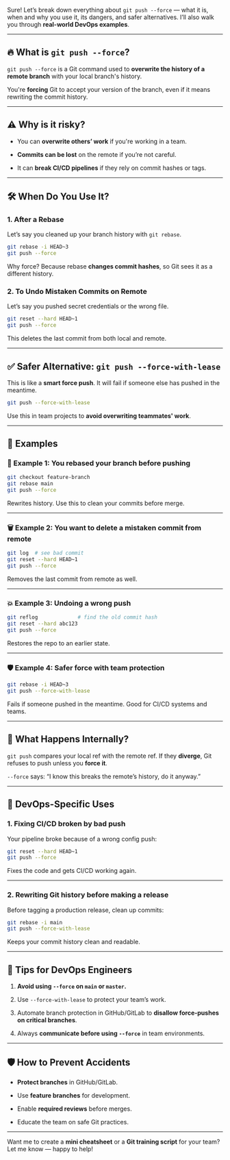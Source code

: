 Sure! Let’s break down everything about `git push --force` — what it is, when and why you use it, its dangers, and safer alternatives. I’ll also walk you through **real-world DevOps examples**.

---

## 🔥 What is `git push --force`?

`git push --force` is a Git command used to **overwrite the history of a remote branch** with your local branch's history.

You're **forcing** Git to accept your version of the branch, even if it means rewriting the commit history.

---

## ⚠️ Why is it risky?

- You can **overwrite others’ work** if you're working in a team.
    
- **Commits can be lost** on the remote if you’re not careful.
    
- It can **break CI/CD pipelines** if they rely on commit hashes or tags.
    

---

## 🛠️ When Do You Use It?

### 1. **After a Rebase**

Let’s say you cleaned up your branch history with `git rebase`.

```bash
git rebase -i HEAD~3
git push --force
```

Why force? Because rebase **changes commit hashes**, so Git sees it as a different history.

### 2. **To Undo Mistaken Commits on Remote**

Let’s say you pushed secret credentials or the wrong file.

```bash
git reset --hard HEAD~1
git push --force
```

This deletes the last commit from both local and remote.

---

## ✅ Safer Alternative: `git push --force-with-lease`

This is like a **smart force push**. It will fail if someone else has pushed in the meantime.

```bash
git push --force-with-lease
```

Use this in team projects to **avoid overwriting teammates' work**.

---

## 🧪 Examples

### 🔁 Example 1: You rebased your branch before pushing

```bash
git checkout feature-branch
git rebase main
git push --force
```

Rewrites history. Use this to clean your commits before merge.

---

### 🗑️ Example 2: You want to delete a mistaken commit from remote

```bash
git log  # see bad commit
git reset --hard HEAD~1
git push --force
```

Removes the last commit from remote as well.

---

### 💥 Example 3: Undoing a wrong push

```bash
git reflog             # find the old commit hash
git reset --hard abc123
git push --force
```

Restores the repo to an earlier state.

---

### 🛡️ Example 4: Safer force with team protection

```bash
git rebase -i HEAD~3
git push --force-with-lease
```

Fails if someone pushed in the meantime. Good for CI/CD systems and teams.

---

## 🚧 What Happens Internally?

`git push` compares your local ref with the remote ref. If they **diverge**, Git refuses to push unless you **force it**.

`--force` says: “I know this breaks the remote’s history, do it anyway.”

---

## 🧰 DevOps-Specific Uses

### 1. Fixing CI/CD broken by bad push

Your pipeline broke because of a wrong config push:

```bash
git reset --hard HEAD~1
git push --force
```

Fixes the code and gets CI/CD working again.

---

### 2. Rewriting Git history before making a release

Before tagging a production release, clean up commits:

```bash
git rebase -i main
git push --force-with-lease
```

Keeps your commit history clean and readable.

---

## 🧠 Tips for DevOps Engineers

1. **Avoid using `--force` on `main` or `master`.**
    
2. Use `--force-with-lease` to protect your team’s work.
    
3. Automate branch protection in GitHub/GitLab to **disallow force-pushes on critical branches**.
    
4. Always **communicate before using `--force`** in team environments.
    

---

## 🛡️ How to Prevent Accidents

- **Protect branches** in GitHub/GitLab.
    
- Use **feature branches** for development.
    
- Enable **required reviews** before merges.
    
- Educate the team on safe Git practices.
    

---

Want me to create a **mini cheatsheet** or a **Git training script** for your team? Let me know — happy to help!
